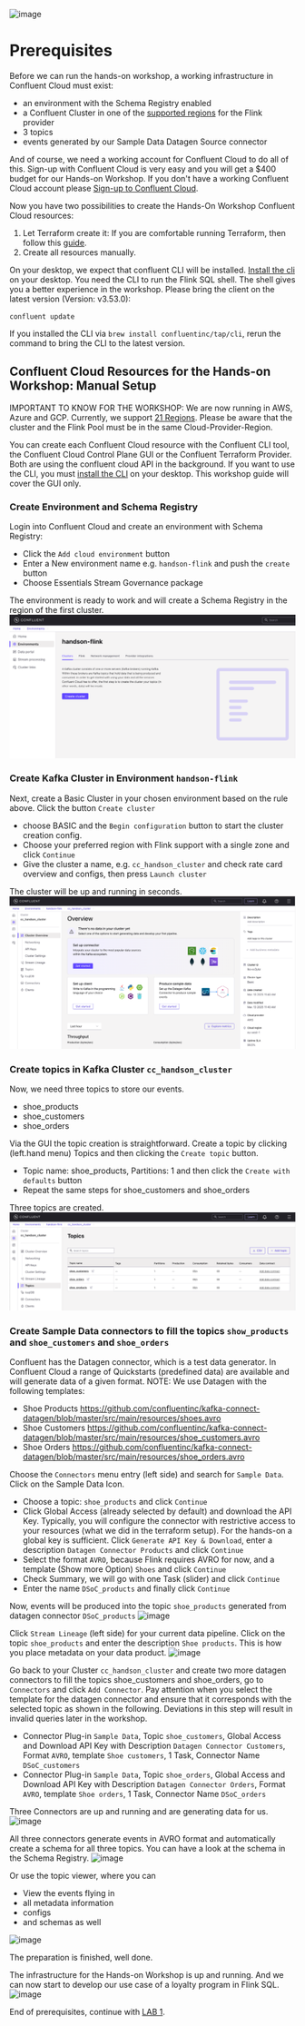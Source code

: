 ![image](terraform/img/confluent-logo-300-2.png)
# Prerequisites
Before we can run the hands-on workshop, a working infrastructure in Confluent Cloud must exist:
- an environment with the Schema Registry enabled
- a Confluent Cluster in one of the [supported regions](https://docs.confluent.io/cloud/current/flink/op-supported-features-and-limitations.html#cloud-regions) for the Flink provider
- 3 topics
- events generated by our Sample Data Datagen Source connector

And of course, we need a working account for Confluent Cloud to do all of this.
Sign-up with Confluent Cloud is very easy and you will get a $400 budget for our Hands-on Workshop.
If you don't have a working Confluent Cloud account please [Sign-up to Confluent Cloud](https://www.confluent.io/confluent-cloud/tryfree/?utm_campaign=tm.campaigns_cd.Q124_EMEA_Stream-Processing-Essentials&utm_source=marketo&utm_medium=workshop).

Now you have two possibilities to create the Hands-On Workshop Confluent Cloud resources:
1. Let Terraform create it: If you are comfortable running Terraform, then follow this [guide](terraform/README.md).
2. Create all resources manually.

On your desktop, we expect that confluent CLI will be installed. [Install the cli](https://docs.confluent.io/confluent-cli/current/install.html) on your desktop. You need the CLI to run the Flink SQL shell. 
The shell gives you a better experience in the workshop. 
Please bring the client on the latest version (Version: v3.53.0):
```
confluent update
```
If you installed the CLI via `brew install confluentinc/tap/cli`, rerun the command to bring the CLI to the latest version.

## Confluent Cloud Resources for the Hands-on Workshop: Manual Setup

IMPORTANT TO KNOW FOR THE WORKSHOP:
We are now running in AWS, Azure and GCP. Currently, we support [21 Regions](https://docs.confluent.io/cloud/current/flink/op-supported-features-and-limitations.html#cloud-regions).
Please be aware that the cluster and the Flink Pool must be in the same Cloud-Provider-Region.

You can create each Confluent Cloud resource with the Confluent CLI tool, the Confluent Cloud Control Plane GUI or the Confluent Terraform Provider.
Both are using the confluent cloud API in the background.
If you want to use the CLI, you must [install the CLI](https://docs.confluent.io/confluent-cli/current/install.html) on your desktop. This workshop guide will cover the GUI only.

### Create Environment and Schema Registry
Login into Confluent Cloud and create an environment with Schema Registry:
* Click the `Add cloud environment`  button
* Enter a New environment name e.g. `handson-flink` and push the `create` button
* Choose Essentials Stream Governance package

The environment is ready to work and will create a Schema Registry in the region of the first cluster.
![image](terraform/img/environment.png)

### Create Kafka Cluster in Environment `handson-flink`

Next, create a Basic Cluster in your chosen environment based on the rule above.
Click the button `Create cluster` 
* choose BASIC and the `Begin configuration` button to start the cluster creation config.
* Choose your preferred region with Flink support with a single zone and click `Continue`
* Give the cluster a name, e.g. `cc_handson_cluster` and check rate card overview and configs, then press `Launch cluster` 

The cluster will be up and running in seconds.
![image](terraform/img/cluster.png)

### Create topics in Kafka Cluster `cc_handson_cluster`
Now, we need three topics to store our events.
* shoe_products
* shoe_customers
* shoe_orders

Via the GUI the topic creation is straightforward.
Create a topic by clicking (left.hand menu) Topics and then clicking the `Create topic` button.
* Topic name: shoe_products, Partitions: 1 and then click the `Create with defaults` button
* Repeat the same steps for shoe_customers and shoe_orders 

Three topics are created.
![image](terraform/img/topics.png)

### Create Sample Data connectors to fill the topics `show_products` and `shoe_customers` and `shoe_orders`
Confluent has the Datagen connector, which is a test data generator. In Confluent Cloud a range of Quickstarts (predefined data) are available and will generate data of a given format.
NOTE: We use Datagen with the following templates:
* Shoe Products https://github.com/confluentinc/kafka-connect-datagen/blob/master/src/main/resources/shoes.avro
* Shoe Customers https://github.com/confluentinc/kafka-connect-datagen/blob/master/src/main/resources/shoe_customers.avro
* Shoe Orders https://github.com/confluentinc/kafka-connect-datagen/blob/master/src/main/resources/shoe_orders.avro

Choose the `Connectors` menu entry (left side) and search for `Sample Data`. Click on the Sample Data Icon.
* Choose a topic: `shoe_products` and click `Continue`
* Click Global Access (already selected by default) and download the API Key. Typically, you will configure the connector with restrictive access to your resources (what we did in the terraform setup). For the hands-on a global key is sufficient. Click `Generate API Key & Download`, enter a description `Datagen Connector Products` and click `Continue`
* Select the format `AVRO`, because Flink requires AVRO for now, and a template (Show more Option) `Shoes` and  click `Continue`
* Check Summary, we will go with one Task (slider) and click `Continue`
* Enter the name `DSoC_products` and finally click `Continue` 

Now, events will be produced into the topic `shoe_products` generated from datagen connector `DSoC_products`
![image](terraform/img/shoe_products.png)

Click `Stream Lineage` (left side) for your current data pipeline. Click on the topic `shoe_products` and enter the description `Shoe products`. This is how you place metadata on your data product.
![image](terraform/img/streamlineage.png)

Go back to your Cluster `cc_handson_cluster` and create two more datagen connectors to fill the topics shoe_customers and shoe_orders, go to `Connectors` and click `Add Connector`. Pay attention when you select the template for the datagen connector and ensure that it corresponds with the selected topic as shown in the following. Deviations in this step will result in invalid queries later in the workshop.
* Connector Plug-in `Sample Data`, Topic `shoe_customers`, Global Access and Download API Key with Description `Datagen Connector Customers`, Format `AVRO`, template `Shoe customers`, 1 Task, Connector Name `DSoC_customers` 
* Connector Plug-in `Sample Data`, Topic `shoe_orders`, Global Access and Download API Key with Description `Datagen Connector Orders`, Format `AVRO`, template `Shoe orders`, 1 Task, Connector Name `DSoC_orders` 

Three Connectors are up and running and are generating data for us.
![image](terraform/img/connectors.png)

All three connectors generate events in AVRO format and automatically create a schema for all three topics.
You can have a look at the schema in the Schema Registry.
![image](terraform/img/schema_show_products.png)

Or use the topic viewer, where you can
- View the events flying in
- all metadata information
- configs
- and schemas as well

![image](terraform/img/topicviewer_schema_show_products.png)

The preparation is finished, well done.

The infrastructure for the Hands-on Workshop is up and running. And we can now start to develop our use case of a loyalty program in Flink SQL.
![image](terraform/img/terraform_deployment.png)

End of prerequisites, continue with [LAB 1](lab1.md).
